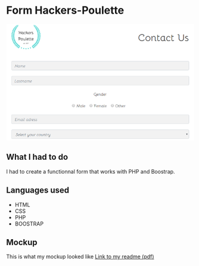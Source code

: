 # Form Hackers-Poulette
![WebPage](assets/img/site.png)

## What I had to do 
I had to create a functionnal form that works with PHP and Boostrap.

## Languages used
* HTML
* CSS
* PHP
* BOOSTRAP

## Mockup
This is what my mockup looked like
[Link to my readme (pdf)](assets/img/mockup.pdf)
